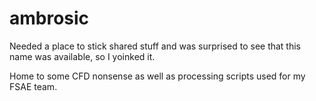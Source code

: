 # ambrosic

Needed a place to stick shared stuff and was surprised to see that this name was available, so I yoinked it.

Home to some CFD nonsense as well as processing scripts used for my FSAE team.
